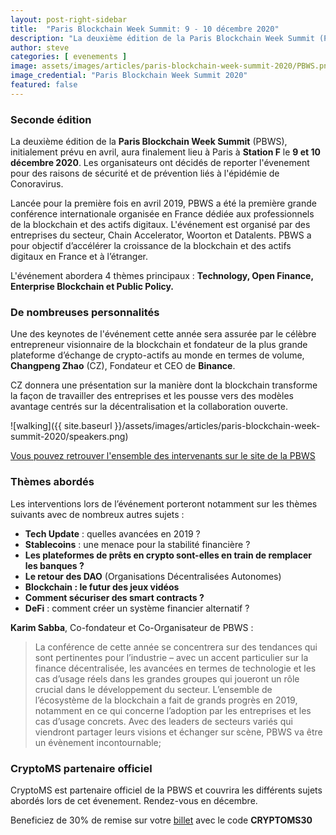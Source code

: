 ```yaml
---
layout: post-right-sidebar
title:  "Paris Blockchain Week Summit: 9 - 10 décembre 2020"
description: "La deuxième édition de la Paris Blockchain Week Summit (PBWS) aura lieu à Paris à Station F le 9 et 10 décembre 2020."
author: steve
categories: [ evenements ]
image: assets/images/articles/paris-blockchain-week-summit-2020/PBWS.png
image_credential: "Paris Blockchain Week Summit 2020"
featured: false
---
```


### Seconde édition

La deuxième édition de la **Paris Blockchain Week Summit** (PBWS), initialement prévu en avril, aura finalement lieu à Paris à **Station F** le **9 et 10 décembre 2020**. Les organisateurs ont décidés de reporter l'évenement pour des raisons de sécurité et de prévention liés à l'épidémie de Conoravirus.

Lancée pour la première fois en avril 2019, PBWS a été la première grande conférence internationale organisée en France dédiée aux professionnels de la blockchain et des actifs digitaux. L'événement est organisé par des entreprises du secteur, Chain Accelerator, Woorton et Datalents. PBWS a pour  objectif d’accélérer la croissance de la blockchain et des actifs digitaux en France et à l’étranger.

L'événement abordera 4 thèmes principaux : **Technology, Open Finance, Enterprise Blockchain et Public Policy.**

### De nombreuses personnalités

Une des keynotes de l'événement cette année sera assurée par le célèbre entrepreneur visionnaire de la blockchain et fondateur de la plus grande plateforme d’échange de crypto-actifs au monde en termes de volume, **Changpeng Zhao** (CZ), Fondateur et CEO de **Binance**. 

CZ donnera une présentation sur la manière dont la blockchain transforme la façon de travailler des entreprises et les pousse vers des modèles  avantage centrés sur la décentralisation et la collaboration ouverte.

![walking]({{ site.baseurl }}/assets/images/articles/paris-blockchain-week-summit-2020/speakers.png)

[Vous pouvez retrouver l'ensemble des intervenants sur le site de la PBWS](https://pbwsummit.com/speakers)


### Thèmes abordés

Les interventions lors de l’événement porteront notamment sur les thèmes suivants avec de
nombreux autres sujets :
- **Tech Update** : quelles avancées en 2019 ?
- **Stablecoins** : une menace pour la stabilité financière ?
- **Les plateformes de prêts en crypto sont-elles en train de remplacer les banques ?**
- **Le retour des DAO** (Organisations Décentralisées Autonomes)
- **Blockchain : le futur des jeux vidéos**
- **Comment sécuriser des smart contracts ?**
- **DeFi** : comment créer un système financier alternatif ?

**Karim Sabba**, Co-fondateur et Co-Organisateur de PBWS : 
> La conférence de cette année se concentrera sur des tendances qui sont pertinentes pour l’industrie – avec un accent
particulier sur la finance décentralisée, les avancées en termes de technologie et les cas d’usage réels dans les grandes groupes qui joueront un rôle crucial dans le développement du secteur. L’ensemble de l’écosystème de la blockchain a fait de grands progrès en 2019,
notamment en ce qui concerne l’adoption par les entreprises et les cas d’usage concrets. Avec des leaders de secteurs variés qui viendront partager leurs visions et échanger sur scène, PBWS va être un évènement incontournable;

### CryptoMS partenaire officiel

CryptoMS est partenaire officiel de la PBWS et couvrira les différents sujets abordés lors de cet évenement. Rendez-vous en décembre. 

Beneficiez de 30% de remise sur votre [billet](https://www.eventbrite.fr/e/paris-blockchain-week-summit-2020-tickets-71352564441) avec le code **CRYPTOMS30**